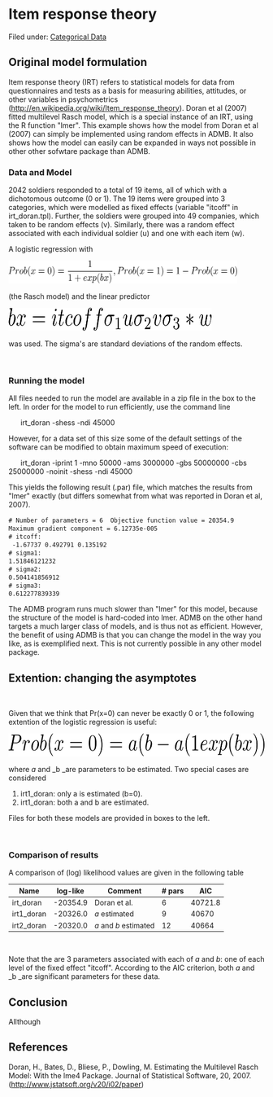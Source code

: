#  Item response theory

Filed under: [Categorical Data][1]

## Original model formulation
Item response theory (IRT) refers to statistical models for data from questionnaires and tests as a basis for measuring abilities, attitudes, or other variables in psychometrics (http://en.wikipedia.org/wiki/Item_response_theory). Doran et al (2007) fitted multilevel Rasch model, which is a special instance of an IRT, using the R function "lmer". This example shows how the model from Doran et al (2007) can simply be implemented using random effects in ADMB. It also shows how the model can easily can be expanded in ways not possible in other other sofwtare package than ADMB. 

  

### Data and Model  

2042 soldiers responded to a total of 19 items, all of which with a dichotomous outcome (0 or 1). The 19 items were grouped into 3 categories, which were modelled as fixed effects (variable "itcoff" in irt_doran.tpl). Further, the soldiers were grouped into 49 companies, which taken to be random effects (v). Similarly, there was a random effect associated with each individual soldier (u) and one with each item (w).
  
A logistic regression with

<img src="./probx.png" alt="probx" width="450" height="45">

(the Rasch model) and the linear predictor

<img src="./bx.png" alt="bx" width="400" height="45">

was used. The sigma's are standard deviations of the random effects.

 

### Running the model  

All files needed to run the model are available in a zip file in the box to the left. In order for the model to run efficiently, use the command line

      irt_doran -shess -ndi 45000

However, for a data set of this size some of the default settings of the software can be modified to obtain maximum speed of execution:

      irt_doran -iprint 1 -mno 50000 -ams 3000000 -gbs 50000000 -cbs 25000000 -noinit -shess -ndi 45000

This yields the following result (.par) file, which matches the results from "lmer" exactly (but differs somewhat from what was reported in Doran et al, 2007). 

    # Number of parameters = 6  Objective function value = 20354.9  Maximum gradient component = 6.12735e-005
    # itcoff:
     -1.67737 0.492791 0.135192
    # sigma1:
    1.51846121232
    # sigma2:
    0.504141856912
    # sigma3:
    0.612277839339

The ADMB program runs much slower than "lmer" for this model, because the structure of the model is hard-coded into lmer. ADMB on the other hand targets a much larger class of models, and is thus not as efficient. However, the benefit of using ADMB is that you can change the model in the way you like, as is exemplified next. This is not currently possible in any other model package.

## Extention: changing the asymptotes  

 

Given that we think that Pr(x=0) can never be exactly 0 or 1, the following extention of the logistic regression is useful: 

<img src="./probx2.png" alt="probx" width="550" height="45">

where _a_ and _b _are parameters to be estimated. Two special cases are considered

1. irt1_doran: only a is estimated (b=0).
2. irt1_doran: both a and b are estimated.

Files for both these models are provided in boxes to the left.

 

### Comparison of results

A comparison of (log) likelihood values are given in the following table

| Name       | log-like | Comment               | # pars | AIC     |
| ---------- | -------- | --------------------- | ------ | ------- |
| irt_doran  | -20354.9 | Doran et al.          | 6      | 40721.8 |
| irt1_doran | -20326.0 | _a_ estimated         | 9      | 40670   |
| irt2_doran | -20320.0 | _a_ and _b_ estimated | 12     | 40664   |

 

Note that the are 3 parameters associated with each of _a_ and _b_: one of each level of the fixed effect "itcoff". According to the AIC criterion, both _a_ and _b _are significant parameters for these data.

###

## Conclusion  

Allthough 

## References  
Doran, H., Bates, D., Bliese, P., Dowling, M. Estimating the Multilevel Rasch Model: With the lme4 Package. Journal of Statistical Software, 20, 2007. (http://www.jstatsoft.org/v20/i02/paper)

[1]: ./../
